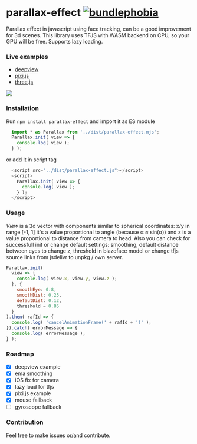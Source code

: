 # parallax-effect [![bundlephobia](https://badgen.net/bundlephobia/minzip/parallax-effect)](https://bundlephobia.com/result?p=parallax-effect)

Parallax effect in javascript using face tracking, can be a good improvement for 3d scenes. This library uses TFJS with WASM backend on CPU, so your GPU will be free. Supports lazy loading.

### Live examples
* [deepview](https://munrocket.github.io/parallax-effect/examples/deepview.html)
* [pixi.js](https://munrocket.github.io/parallax-effect/examples/pixi.html)
* [three.js](https://munrocket.github.io/parallax-effect/examples/threejs.html)

![](https://habrastorage.org/webt/rj/65/g9/rj65g9_jtm2rgljgmk6yu5sjf6k.jpeg)

### Installation

Run `npm install parallax-effect` and import it as ES module
```js
  import * as Parallax from '../dist/parallax-effect.mjs';
  Parallax.init( view => {
    console.log( view );
  } );
```
or add it in script tag
```js
  <script src="../dist/parallax-effect.js"></script>
  <script>
    Parallax.init( view => {
      console.log( view );
    } );
  </script>
```

### Usage
*View* is a 3d vector with components similar to spherical coordinates: x/y in range [-1, 1] it's a value proportional to angle (because α ≈ sin(α)) and z is a value proportional to distance from camera to head. Also you can check for successfull init or change default settings: smoothing, default distance between eyes to change z, threshold in blazeface model or change tfjs source links from jsdelivr to unpkg / own server.
```js
Parallax.init(
  view => {
    console.log( view.x, view.y, view.z );
  }, {
    smoothEye: 0.8,
    smoothDist: 0.25,
    defautDist: 0.12,
    threshold = 0.85
  }
).then( rafId => {
  console.log( 'cancelAnimationFrame(' + rafId + ')' );
}).catch( errorMessage => {
  console.log( errorMessage );
} );
```

### Roadmap

- [x] deepview example
- [x] ema smoothing
- [x] iOS fix for camera
- [x] lazy load for tfjs
- [x] pixi.js example
- [x] mouse fallback
- [ ] gyroscope fallback

### Contribution

Feel free to make issues or/and contribute.